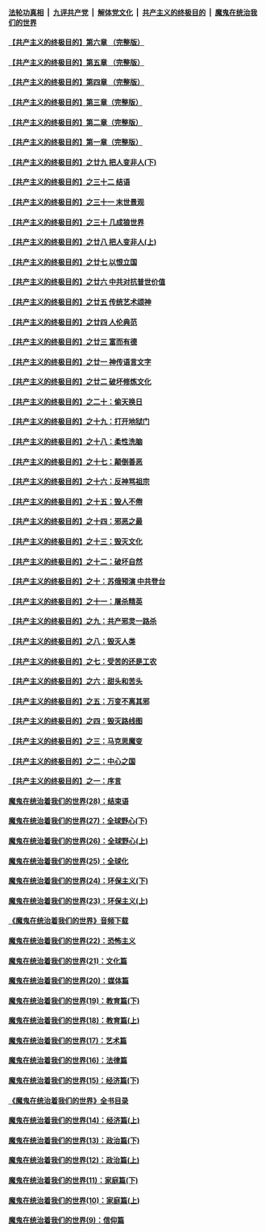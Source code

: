 ####  [法轮功真相](../../../../basic/blob/master/README.md?t=04062231) &nbsp;|&nbsp; [九评共产党](../../../../9ping.md/blob/master/README.md?t=04062231) &nbsp;|&nbsp; [解体党文化](../../../../jtdwh.md/blob/master/README.md?t=04062231)  &nbsp;|&nbsp; [共产主义的终极目的](../../../../gczydzjmd.md/blob/master/README.md?t=04062231) &nbsp;|&nbsp; [魔鬼在统治我们的世界](../../../../mgztzwmdsj.md/blob/master/README.md?t=04062231) 

#### [【共产主义的终极目的】第六章 （完整版）](../pages/nsc422/n11428913.md?t=04062231) 

#### [【共产主义的终极目的】第五章 （完整版）](../pages/nsc422/n11428912.md?t=04062231) 

#### [【共产主义的终极目的】第四章 （完整版）](../pages/nsc422/n11428907.md?t=04062231) 

#### [【共产主义的终极目的】第三章（完整版）](../pages/nsc422/n11428848.md?t=04062231) 

#### [【共产主义的终极目的】第二章（完整版）](../pages/nsc422/n11428831.md?t=04062231) 

#### [【共产主义的终极目的】第一章（完整版）](../pages/nsc422/n11417651.md?t=04062231) 

#### [【共产主义的终极目的】之廿九 把人变非人(下)](../pages/nsc422/n11344140.md?t=04062231) 

#### [【共产主义的终极目的】之三十二 结语](../pages/nsc422/n11360535.md?t=04062231) 

#### [【共产主义的终极目的】之三十一 末世景观](../pages/nsc422/n11351129.md?t=04062231) 

#### [【共产主义的终极目的】之三十 几成狼世界](../pages/nsc422/n11348280.md?t=04062231) 

#### [【共产主义的终极目的】之廿八 把人变非人(上)](../pages/nsc422/n11340492.md?t=04062231) 

#### [【共产主义的终极目的】之廿七 以恨立国](../pages/nsc422/n11336944.md?t=04062231) 

#### [【共产主义的终极目的】之廿六 中共对抗普世价值](../pages/nsc422/n11324785.md?t=04062231) 

#### [【共产主义的终极目的】之廿五 传统艺术颂神](../pages/nsc422/n11296396.md?t=04062231) 

#### [【共产主义的终极目的】之廿四 人伦典范](../pages/nsc422/n11296397.md?t=04062231) 

#### [【共产主义的终极目的】之廿三 富而有德](../pages/nsc422/n11283598.md?t=04062231) 

#### [【共产主义的终极目的】之廿一 神传语言文字](../pages/nsc422/n11263265.md?t=04062231) 

#### [【共产主义的终极目的】之廿二 破坏修炼文化](../pages/nsc422/n11245728.md?t=04062231) 

#### [【共产主义的终极目的】之二十：偷天换日](../pages/nsc422/n11238846.md?t=04062231) 

#### [【共产主义的终极目的】之十九：打开地狱门](../pages/nsc422/n11206376.md?t=04062231) 

#### [【共产主义的终极目的】之十八：柔性洗脑](../pages/nsc422/n11199994.md?t=04062231) 

#### [【共产主义的终极目的】之十七：颠倒善恶](../pages/nsc422/n11179782.md?t=04062231) 

#### [【共产主义的终极目的】之十六：反神骂祖宗](../pages/nsc422/n11166798.md?t=04062231) 

#### [【共产主义的终极目的】之十五：毁人不倦](../pages/nsc422/n11166792.md?t=04062231) 

#### [【共产主义的终极目的】之十四：邪恶之最](../pages/nsc422/n11150249.md?t=04062231) 

#### [【共产主义的终极目的】之十三：毁灭文化](../pages/nsc422/n11135227.md?t=04062231) 

#### [【共产主义的终极目的】之十二：破坏自然](../pages/nsc422/n11135214.md?t=04062231) 

#### [【共产主义的终极目的】之十：苏俄预演 中共登台](../pages/nsc422/n11118424.md?t=04062231) 

#### [【共产主义的终极目的】之十一：屠杀精英](../pages/nsc422/n11118442.md?t=04062231) 

#### [【共产主义的终极目的】之九：共产邪灵一路杀](../pages/nsc422/n11114139.md?t=04062231) 

#### [【共产主义的终极目的】之八：毁灭人类](../pages/nsc422/n11108503.md?t=04062231) 

#### [【共产主义的终极目的】之七：受苦的还是工农](../pages/nsc422/n11101809.md?t=04062231) 

#### [【共产主义的终极目的】之六：甜头和苦头](../pages/nsc422/n11096971.md?t=04062231) 

#### [【共产主义的终极目的】之五：万变不离其邪](../pages/nsc422/n11091285.md?t=04062231) 

#### [【共产主义的终极目的】之四：毁灭路线图](../pages/nsc422/n11086284.md?t=04062231) 

#### [【共产主义的终极目的】之三：马克思魔变](../pages/nsc422/n11061941.md?t=04062231) 

#### [【共产主义的终极目的】之二：中心之国](../pages/nsc422/n11047728.md?t=04062231) 

#### [【共产主义的终极目的】之一：序言](../pages/nsc422/n11086077.md?t=04062231) 

#### [魔鬼在统治着我们的世界(28)：结束语](../pages/nsc422/n10936246.md?t=04062231) 

#### [魔鬼在统治着我们的世界(27)：全球野心(下)](../pages/nsc422/n10928319.md?t=04062231) 

#### [魔鬼在统治着我们的世界(26)：全球野心(上)](../pages/nsc422/n10900318.md?t=04062231) 

#### [魔鬼在统治着我们的世界(25)：全球化](../pages/nsc422/n10788205.md?t=04062231) 

#### [魔鬼在统治着我们的世界(24)：环保主义(下)](../pages/nsc422/n10695307.md?t=04062231) 

#### [魔鬼在统治着我们的世界(23)：环保主义(上)](../pages/nsc422/n10688613.md?t=04062231) 

#### [《魔鬼在统治着我们的世界》音频下载](../pages/nsc422/n10635553.md?t=04062231) 

#### [魔鬼在统治着我们的世界(22)：恐怖主义](../pages/nsc422/n10614727.md?t=04062231) 

#### [魔鬼在统治着我们的世界(21)：文化篇](../pages/nsc422/n10597706.md?t=04062231) 

#### [魔鬼在统治着我们的世界(20)：媒体篇](../pages/nsc422/n10586579.md?t=04062231) 

#### [魔鬼在统治着我们的世界(19)：教育篇(下)](../pages/nsc422/n10564808.md?t=04062231) 

#### [魔鬼在统治着我们的世界(18)：教育篇(上)](../pages/nsc422/n10526970.md?t=04062231) 

#### [魔鬼在统治着我们的世界(17)：艺术篇](../pages/nsc422/n10499093.md?t=04062231) 

#### [魔鬼在统治着我们的世界(16)：法律篇](../pages/nsc422/n10485969.md?t=04062231) 

#### [魔鬼在统治着我们的世界(15)：经济篇(下)](../pages/nsc422/n10469975.md?t=04062231) 

#### [《魔鬼在统治着我们的世界》全书目录](../pages/nsc422/n10464261.md?t=04062231) 

#### [魔鬼在统治着我们的世界(14)：经济篇(上)](../pages/nsc422/n10457370.md?t=04062231) 

#### [魔鬼在统治着我们的世界(13)：政治篇(下)](../pages/nsc422/n10448270.md?t=04062231) 

#### [魔鬼在统治着我们的世界(12)：政治篇(上)](../pages/nsc422/n10444576.md?t=04062231) 

#### [魔鬼在统治着我们的世界(11)：家庭篇(下)](../pages/nsc422/n10440961.md?t=04062231) 

#### [魔鬼在统治着我们的世界(10)：家庭篇(上)](../pages/nsc422/n10435448.md?t=04062231) 

#### [魔鬼在统治着我们的世界(9)：信仰篇](../pages/nsc422/n10432159.md?t=04062231) 

